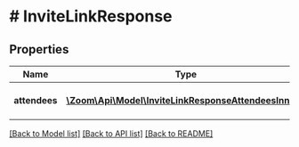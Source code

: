 # # InviteLinkResponse

## Properties

Name | Type | Description | Notes
------------ | ------------- | ------------- | -------------
**attendees** | [**\Zoom\Api\Model\InviteLinkResponseAttendeesInner[]**](InviteLinkResponseAttendeesInner.md) | The attendee list. | [optional]

[[Back to Model list]](../../README.md#models) [[Back to API list]](../../README.md#endpoints) [[Back to README]](../../README.md)
